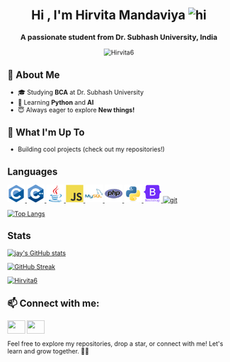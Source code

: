 <h1 align="center">Hi , I'm Hirvita Mandaviya <img width="40" height="40" src="https://user-images.githubusercontent.com/1303154/88677602-1635ba80-d120-11ea-84d8-d263ba5fc3c0.gif" width="28px" alt="hi"</h1>
<h3 align="center">A passionate student from Dr. Subhash University, India</h3>
<p align="center"> <img src="https://komarev.com/ghpvc/?username=Hirvita6&label=Profile%20views&color=0e75b6&style=for-the-badge" alt="Hirvita6" /> </p>

## 🚀 About Me
- 🎓 Studying **BCA** at Dr. Subhash University
- 🌱 Learning **Python** and **AI**
- 😇 Always eager to explore **New things!**


## 🌟 What I'm Up To
- Building cool projects (check out my repositories!)



## Languages
 <a href="https://www.cprogramming.com/" target="_blank" rel="noreferrer"> <img src="https://raw.githubusercontent.com/devicons/devicon/master/icons/c/c-original.svg" alt="c" width="40" height="40"/> </a> <a href="https://www.w3schools.com/cpp/" target="_blank" rel="noreferrer"> <img src="https://raw.githubusercontent.com/devicons/devicon/master/icons/cplusplus/cplusplus-original.svg" alt="cplusplus" width="40" height="40"/> </a> <a href="https://www.java.com" target="_blank" rel="noreferrer"> <img src="https://raw.githubusercontent.com/devicons/devicon/master/icons/java/java-original.svg" alt="java" width="40" height="40"/> </a> <a href="https://developer.mozilla.org/en-US/docs/Web/JavaScript" target="_blank" rel="noreferrer"> <img src="https://raw.githubusercontent.com/devicons/devicon/master/icons/javascript/javascript-original.svg" alt="javascript" width="40" height="40"/> </a> <a href="https://www.mysql.com/" target="_blank" rel="noreferrer"> <img src="https://raw.githubusercontent.com/devicons/devicon/master/icons/mysql/mysql-original-wordmark.svg" alt="mysql" width="40" height="40"/> </a> <a href="https://www.php.net" target="_blank" rel="noreferrer"> <img src="https://raw.githubusercontent.com/devicons/devicon/master/icons/php/php-original.svg" alt="php" width="40" height="40"/> </a> <a href="https://www.python.org" target="_blank" rel="noreferrer"> <img src="https://raw.githubusercontent.com/devicons/devicon/master/icons/python/python-original.svg" alt="python" width="40" height="40"/> </a>  <a href="https://getbootstrap.com" target="_blank" rel="noreferrer"> <img src="https://raw.githubusercontent.com/devicons/devicon/master/icons/bootstrap/bootstrap-plain-wordmark.svg" alt="bootstrap" width="40" height="40"/> </a> <a href="https://git-scm.com/" target="_blank" rel="noreferrer"> 
    <img src="https://www.vectorlogo.zone/logos/git-scm/git-scm-icon.svg" alt="git" width="40" height="40"/> 
  </a> 
 <br>

 
[![Top Langs](https://github-readme-stats.vercel.app/api/top-langs/?username=Hirvita6&layout=compact)](https://github.com/Hirvita6/github-readme-stats)

## Stats
[![jay's GitHub stats](https://github-readme-stats.vercel.app/api?username=Hirvita6&show_icons=true&theme=radical)](https://github.com/Hirvita6/github-readme-stats)

[![GitHub Streak](https://github-readme-streak-stats.herokuapp.com?user=Hirvita6&theme=monokai&date_format=j%20M%5B%20Y%5D)](https://git.io/streak-stats)


<!---![](https://activity-graph.herokuapp.com/graph?username=jaygajera17&theme=react-dark&area=true)--->
<p align="left"> <a href="https://github.com/ryo-ma/github-profile-trophy"><img src="https://github-profile-trophy.vercel.app/?username=Hirvita6" alt="Hirvita6" /></a> </p>

##  📫 Connect with me: 
<p align="left">
<a href="https://in.linkedin.com/in/hirvitamandaviya" target="blank"><img align="center" src="https://raw.githubusercontent.com/rahuldkjain/github-profile-readme-generator/master/src/images/icons/Social/linked-in-alt.svg" alt="" height="30" width="40" /></a>
<a href="https://twitter.com/Hirvita_?t=IJnaZQyXlWLGurLNWoBRvw&s=09" target="blank"><img align="center" src="https://raw.githubusercontent.com/rahuldkjain/github-profile-readme-generator/master/src/images/icons/Social/twitter.svg" alt="" height="30" width="40" /></a>
</p>

Feel free to explore my repositories, drop a star, or connect with me! Let's learn and grow together. 🌱✨

